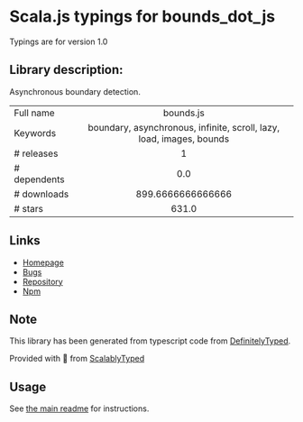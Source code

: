 
# Scala.js typings for bounds_dot_js

Typings are for version 1.0

## Library description:
Asynchronous boundary detection.

|                    |                 |
| ------------------ | :-------------: |
| Full name          | bounds.js |
| Keywords           | boundary, asynchronous, infinite, scroll, lazy, load, images, bounds |
| # releases         | 1 |
| # dependents       | 0.0 |
| # downloads        | 899.6666666666666 |
| # stars            | 631.0 |

## Links
- [Homepage](https://github.com/ChrisCavs/bounds.js#readme)
- [Bugs](https://github.com/ChrisCavs/bounds.js/issues)
- [Repository](https://github.com/ChrisCavs/bounds.js)
- [Npm](https://www.npmjs.com/package/bounds.js)
    


## Note
This library has been generated from typescript code from [DefinitelyTyped](https://definitelytyped.org).

Provided with :purple_heart: from [ScalablyTyped](https://github.com/oyvindberg/ScalablyTyped)

## Usage
See [the main readme](../../readme.md) for instructions.



